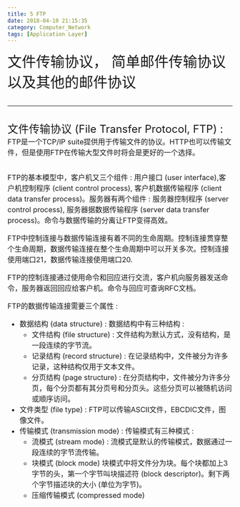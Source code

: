 ```yaml
---
title: 5 FTP
date: 2018-04-10 21:15:35
category: Computer_Network
tags: [Application Layer]
---
```

<font size=6>文件传输协议， 简单邮件传输协议以及其他的邮件协议
<!--more-->

---
<font size=5>文件传输协议 (File Transfer Protocol, FTP) : 
<font size=3>FTP是一个TCP/IP suite提供用于传输文件的协议。HTTP也可以传输文件，但是使用FTP在传输大型文件时将会是更好的一个选择。

FTP的基本模型中，客户机又三个组件 : 用户接口 (user interface),客户机控制程序 (client control process), 客户机数据传输程序 (client data transfer process)。服务器有两个组件 : 服务器控制程序 (server control process), 服务器据数据传输程序 (server data transfer process)。命令与数据传输的分离让FTP变得高效。

FTP中控制连接与数据传输连接有着不同的生命周期。控制连接贯穿整个生命周期，数据传输连接在整个生命周期中可以开关多次。控制连接使用端口21，数据传输连接使用端口20.

FTP的控制连接通过使用命令和回应进行交流，客户机向服务器发送命令，服务器返回回应给客户机。命令与回应可查询RFC文档。

FTP的数据传输连接需要三个属性 : 
- 数据结构 (data structure) : 数据结构中有三种结构 : 
    - 文件结构 (file structure) : 文件结构为默认方式，没有结构，是一段连续的字节流。
    - 记录结构 (record structure) : 在记录结构中，文件被分为许多记录，这种结构仅用于文本文件。
    - 分页结构 (page structure) : 在分页结构中，文件被分为许多分页，每个分页都有其分页号和分页头。这些分页可以被随机访问或顺序访问。
- 文件类型 (file type) : FTP可以传输ASCII文件，EBCDIC文件，图像文件。
- 传输模式 (transmission mode) : 传输模式有三种模式 : 
    - 流模式 (stream mode) : 流模式是默认的传输模式，数据通过一段连续的字节流传输。 
    - 块模式 (block mode) 块模式中将文件分为块。每个块都加上3字节的头，第一个字节叫块描述符 (block descriptor)。剩下两个字节描述块的大小 (单位为字节)。
    - 压缩传输模式 (compressed mode)
